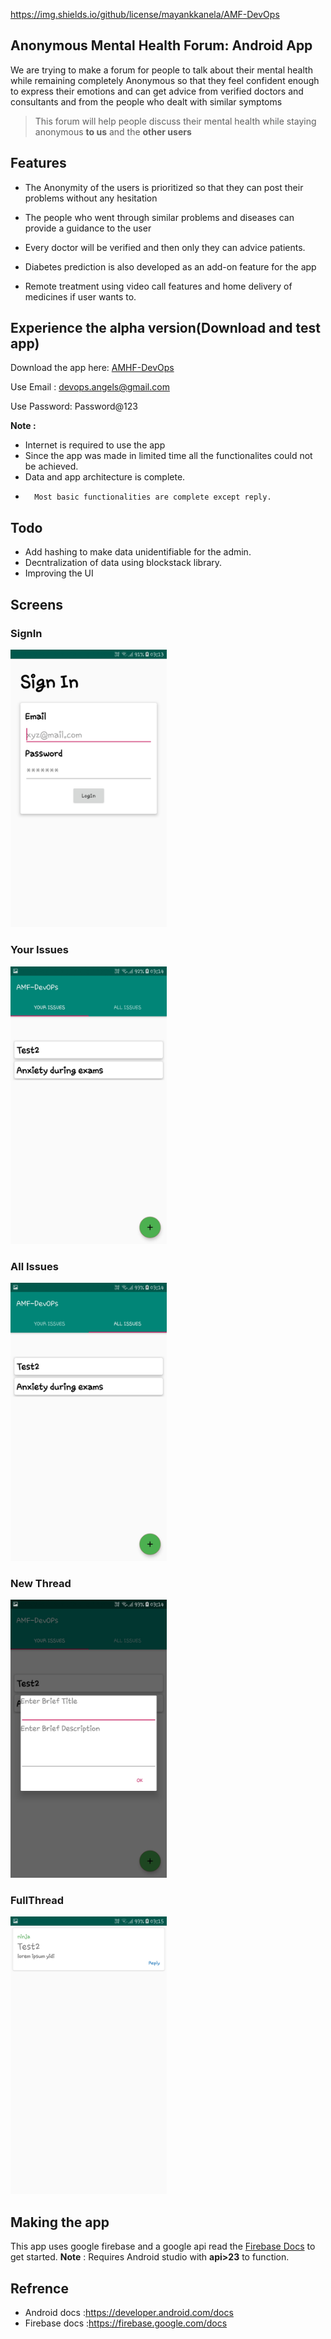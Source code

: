 https://img.shields.io/github/license/mayankkanela/AMF-DevOps
## Anonymous Mental Health Forum: Android App

We are trying to make a forum for people to
talk about their mental health while remaining
completely Anonymous so that they feel
confident enough to express their emotions
and can get advice from verified doctors and
consultants and from the people who dealt
with similar symptoms

>This forum will help people discuss their mental health while staying anonymous **to us** and the **other users**

## Features
- The Anonymity of the users is prioritized so that
they can post their problems without any hesitation

- The people who went through similar problems and
diseases can provide a guidance to the user

- Every doctor will be verified and then only they
can advice patients.

- Diabetes prediction is also developed as an add-on
feature for the app

- Remote treatment using video call features and
home delivery of medicines if user wants to.

## Experience the alpha version(Download and test app)
Download the app here: [AMHF-DevOps](https://github.com/mayankkanela/AMF-DevOps/blob/master/apk/app-debug.apk?raw=true)

Use Email : devops.angels@gmail.com

Use Password: Password@123

**Note :** 
-   Internet is required to use the app
-   Since the app was made in limited time all the                   functionalites could not be achieved.
-   Data and app architecture is complete.
-       Most basic functionalities are complete except reply.

## Todo
-  Add hashing to make data unidentifiable for the admin.
-   Decntralization of data using blockstack library.
- Improving the UI

## Screens

### SignIn 
<img src="https://github.com/mayankkanela/AMF-DevOps/raw/master/screenshots/Screenshot_20200109-031357_AMF-DevOPs.jpg"
alt="drawing" width="250">

### Your Issues
<img src="https://github.com/mayankkanela/AMF-DevOps/raw/master/screenshots/Screenshot_20200109-031421_AMF-DevOPs.jpg" alt="drawing" width="250">

### All Issues
<img src="https://github.com/mayankkanela/AMF-DevOps/raw/master/screenshots/Screenshot_20200109-031437_AMF-DevOPs.jpg" alt="drawing" width="250">

### New Thread
<img src="https://github.com/mayankkanela/AMF-DevOps/raw/master/screenshots/Screenshot_20200109-031451_AMF-DevOPs.jpg" alt="drawing" width="250">

### FullThread
<img src="https://github.com/mayankkanela/AMF-DevOps/raw/master/screenshots/Screenshot_20200109-031505_AMF-DevOPs.jpg" alt="drawing" width="250">

## Making the app
This app uses google firebase and a google api read the [Firebase Docs](https://firebase.google.com/docs) to get started.
**Note** : Requires Android studio with **api>23** to function. 
## Refrence

- Android docs :https://developer.android.com/docs
- Firebase docs :https://firebase.google.com/docs
